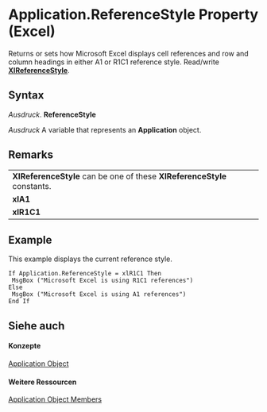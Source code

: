 
# Application.ReferenceStyle Property (Excel)

Returns or sets how Microsoft Excel displays cell references and row and column headings in either A1 or R1C1 reference style. Read/write  **[XlReferenceStyle](59a2de05-fe41-3f05-52c4-1ae9235fb878.md)**.


## Syntax

 _Ausdruck_. **ReferenceStyle**

 _Ausdruck_ A variable that represents an **Application** object.


## Remarks




||
|:-----|
|**XlReferenceStyle** can be one of these **XlReferenceStyle** constants.|
|**xlA1**|
|**xlR1C1**|

## Example

This example displays the current reference style.


```
If Application.ReferenceStyle = xlR1C1 Then 
 MsgBox ("Microsoft Excel is using R1C1 references") 
Else 
 MsgBox ("Microsoft Excel is using A1 references") 
End If
```


## Siehe auch


#### Konzepte


[Application Object](19b73597-5cf9-4f56-8227-b5211f657f6f.md)
#### Weitere Ressourcen


[Application Object Members](http://msdn.microsoft.com/library/4cb9ca42-8d07-cc9c-2d80-4eb9a5921e1e%28Office.15%29.aspx)